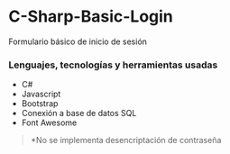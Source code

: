 # C-Sharp-Basic-Login
Formulario básico de inicio de sesión

### Lenguajes, tecnologías y herramientas usadas

- C#
- Javascript
- Bootstrap
- Conexión a base de datos SQL
- Font Awesome

> *No se implementa desencriptación de contraseña
